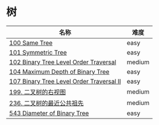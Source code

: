 # 树

**名称**|**难度**
--------|--------
[100 Same Tree](./problems/100%20Same%20Tree)|easy
[101 Symmetric Tree](./problems/101%20Symmetric%20Tree)|easy
[102 Binary Tree Level Order Traversal](./problems/102%20Binary%20Tree%20Level%20Order%20Traversal)|medium
[104 Maximum Depth of Binary Tree](./problems/104%20Maximum%20Depth%20of%20Binary%20Tree)|easy
[107 Binary Tree Level Order Traversal II](./problems/107%20Binary%20Tree%20Level%20Order%20Traversal%20II)|easy
[199. 二叉树的右视图](./problems/199.%20二叉树的右视图)|medium
[236. 二叉树的最近公共祖先](./problems/236.%20二叉树的最近公共祖先)|medium
[543 Diameter of Binary Tree](./problems/543.%20Diameter%20of%20Binary%20Tree)|easy

